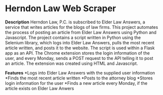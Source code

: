 # Herndon Law Web Scraper

**Description**
Herndon Law, P.C. is subscribed to Elder Law Answers, a service that writes articles for the blogs of law firms. This project automates the process of posting an article from Elder Law Answers using Python and Javascript. The project contains a script written in Python using the Selenium library, which logs into Elder Law Answers, pulls the most recent article written, and posts it to the website. The script is used within a Flask app as an API. The Chrome extension stores the login information of the user, and every Monday, sends a POST request to the API telling it to post an article. The extension was created using HTML and Javascript.

**Features**
*Logs into Elder Law Answers with the supplied user information
*Finds the most recent article written
*Posts to the attorney blog
*Stores login information for the user
*Finds a new article every Monday, if the article exists on Elder Law Anwers
